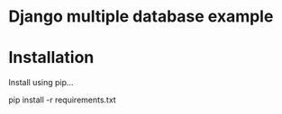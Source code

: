 # Django multiple database example

# Installation

Install using pip...

pip install -r requirements.txt

